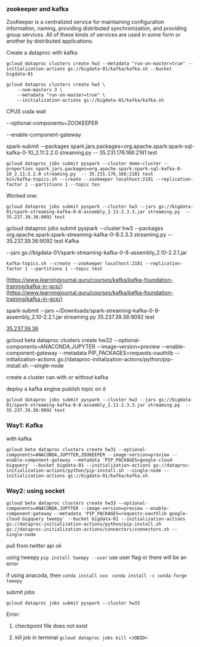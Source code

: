### zookeeper and kafka
ZooKeeper is a centralized service for maintaining configuration information, naming, providing distributed synchronization, and providing group services. All of these kinds of services are used in some form or another by distributed applications.


Create a dataproc with kafka
```
gcloud dataproc clusters create hw3 --metadata "run-on-master=true" --initialization-actions gs://bigdata-01/kafka/kafka.sh --bucket bigdata-01

gcloud dataproc clusters create hw3 \
    --num-masters 3 \
    --metadata "run-on-master=true" \
    --initialization-actions gs://bigdata-01/kafka/kafka.sh
```
CPUS cuda wait 

--optional-components=ZOOKEEPER

--enable-component-gateway 

spark-submit --packages spark.jars.packages=org.apache.spark:spark-sql-kafka-0-10_2.11:2.2.0 streaming.py  -- 35.231.176.166:2181 test
````
gcloud dataproc jobs submit pyspark --cluster demo-cluster --properties spark.jars.packages=org.apache.spark:spark-sql-kafka-0-10_2.11:2.2.0 streaming.py  -- 35.231.176.166:2181 test
bin/kafka-topics.sh --create --zookeeper localhost:2181 --replication-factor 1 --partitions 1 --topic tes
````
Worked one:
````
gcloud dataproc jobs submit pyspark --cluster hw3 --jars gs://bigdata-01/spark-streaming-kafka-0-8-assembly_2.11-2.3.3.jar streaming.py  -- 35.237.39.36:9092 test
````
gcloud dataproc jobs submit pyspark --cluster hw3 --packages org.apache.spark:spark-streaming-kafka-0-8:2.3.3 streaming.py  -- 35.237.39.36:9092 test
Kafka

--jars gs://bigdata-01/spark-streaming-kafka-0-8-assembly_2.10-2.2.1.jar 
````
kafka-topics.sh --create --zookeeper localhost:2181 --replication-factor 1 --partitions 1 --topic test
````

[https://www.learningjournal.guru/courses/kafka/kafka-foundation-training/kafka-in-gcp/](https://www.learningjournal.guru/courses/kafka/kafka-foundation-training/kafka-in-gcp/)

spark-submit --jars ~/Downloads/spark-streaming-kafka-0-8-assembly_2.10-2.2.1.jar streaming.py  35.237.39.36:9092 test

[35.237.39.36](https://35.237.39.36/)

gcloud beta dataproc clusters create hw22 --optional-components=ANACONDA,JUPYTER --image-version=preview --enable-component-gateway --metadata PIP_PACKAGES=requests-oauthlib --initialization-actions gs://dataproc-initialization-actions/python/pip-install.sh --single-node



create a cluster 
can with or without kafka

deploy a kafka engine
publish topic on it
```
gcloud dataproc jobs submit pyspark --cluster hw3 --jars gs://bigdata-01/spark-streaming-kafka-0-8-assembly_2.11-2.3.3.jar streaming.py  -- 35.237.39.36:9092 test
```


### Way1: Kafka
with kafka
```
gcloud beta dataproc clusters create hw31 --optional-components=ANACONDA,JUPYTER,ZOOKEEPER --image-version=preview --enable-component-gateway --metadata 'PIP_PACKAGES=google-cloud-bigquery' --bucket bigdata-01 --initialization-actions gs://dataproc-initialization-actions/python/pip-install.sh --single-node --initialization-actions gs://bigdata-01/kafka/kafka.sh
```

### Way2: using socket
```
gcloud beta dataproc clusters create hw33 --optional-components=ANACONDA,JUPYTER --image-version=preview --enable-component-gateway --metadata 'PIP_PACKAGES=requests-oauthlib google-cloud-bigquery tweepy' --bucket bigdata-01 --initialization-actions gs://dataproc-initialization-actions/python/pip-install.sh gs://dataproc-initialization-actions/connectors/connectors.sh --single-node
```
pull from twitter api ok

using tweepy
`pip install tweepy --user`
use user flag or there will be an error

if using anacoda,
then 
`conda install xxx `
`conda install -c conda-forge tweepy`

submit jobs
```
gcloud dataproc jobs submit pyspark --cluster hw33 
```


Error:
1. checkpoint file does not exist
	
2. kill job in terminal
`gcloud dataproc jobs kill <JOBID>`



<!--stackedit_data:
eyJoaXN0b3J5IjpbLTQwNDMzOTUxNiw0MTQ0MjYxNjAsNzIyMT
U1OTAyLDY0MjQ5NjQ3MCwtMjk5MTAwODQ3LDE1MzMwNjc4ODIs
LTgyMTc5Mzc2MiwxMjIxNDQ0MzIwLDE1NzIzNDMyNiwxMTY4Mz
Y2MTYzLC0zNjM0NDQ1ODksMTEwNTg4NjU1OSwtNzU3MTQ0OTAx
LC0xMTg3NTA4MDk0LC04NDQ5NjY5NDIsLTQxOTU5ODgxMywxND
QzMDA1MTc1LC0xMzMxMzk3Njk2LC05NDcyMjAzNDksMTY2Njc5
Njk2MV19
-->